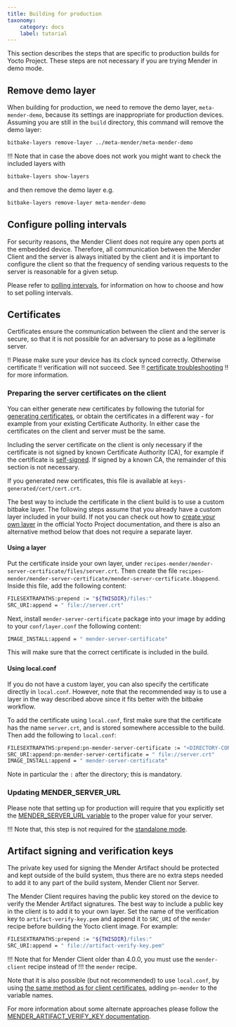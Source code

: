 ```yaml
---
title: Building for production
taxonomy:
    category: docs
    label: tutorial
---
```


This section describes the steps that are specific to production builds for
Yocto Project. These steps are not necessary if you are trying Mender in demo
mode.

## Remove demo layer

When building for production, we need to remove the demo layer, `meta-mender-demo`, because its settings are inappropriate for production devices. Assuming you are still in the `build` directory, this command will remove the demo layer:

```bash
bitbake-layers remove-layer ../meta-mender/meta-mender-demo
```

!!! Note that in case the above does not work you might want to check the included layers with
```bash
bitbake-layers show-layers
```
and then remove the demo layer e.g.
```bash
bitbake-layers remove-layer meta-mender-demo
```

## Configure polling intervals

For security reasons, the Mender Client does not require any open ports at the embedded device. Therefore, all communication between the Mender Client and the server is always initiated by the client and it is important to configure the client so that the frequency of sending various requests to the server is reasonable for a given setup.

Please refer to [polling intervals](../../03.Client-installation/07.Configuration/01.Polling-intervals/docs.md), for information on how to choose and how to set polling intervals.

## Certificates

Certificates ensure the communication between the client and the server is
secure, so that it is not possible for an adversary to pose as a legitimate
server.

!! Please make sure your device has its clock synced correctly. Otherwise certificate
!! verification will not succeed. See
!! [certificate troubleshooting](../../301.Troubleshoot/03.Mender-Client/docs.md#certificate-expired-or-not-yet-valid)
!! for more information.


### Preparing the server certificates on the client

You can either generate new certificates by following the tutorial for
[generating
certificates](../../09.Server-installation/01.Overview/02.Certificates-and-keys/docs.md),
or obtain the certificates in a different way - for example from your existing
Certificate Authority. In either case the certificates on the client and server
must be the same.


Including the server certificate on the client is only necessary if the certificate is
not signed by known Certificate Authority (CA), for example if the certificate is
[self-signed](https://en.wikipedia.org/wiki/Self-signed_certificate?target=_blank).
If signed by a known CA, the remainder of this section is not necessary.

If you generated new certificates, this file is available at `keys-generated/cert/cert.crt`.

The best way to include the certificate in the client build is to use a custom
bitbake layer. The following steps assume that you already have a custom layer
included in your build. If not you can check out how to [create your own
layer](https://docs.yoctoproject.org/dev/dev-manual/layers.html#creating-your-own-layer)
in the official Yocto Project documentation, and there is also an alternative
method below that does not require a separate layer.

#### Using a layer

Put the certificate inside your own layer, under
`recipes-mender/mender-server-certificate/files/server.crt`. Then create the
file
`recipes-mender/mender-server-certificate/mender-server-certificate.bbappend`.
Inside this file, add the following content:

```bash
FILESEXTRAPATHS:prepend := "${THISDIR}/files:"
SRC_URI:append = " file://server.crt"
```

Next, install `mender-server-certificate` package into your image by adding to
your `conf/layer.conf` the following content:

```bash
IMAGE_INSTALL:append = " mender-server-certificate"
```

This will make sure that the correct certificate is included in the build.

#### Using local.conf

If you do not have a custom layer, you can also specify the certificate directly in `local.conf`. However, note that the recommended way is to use a layer in the way described above since it fits better with the bitbake workflow.

To add the certificate using `local.conf`, first make sure that the certificate has the name `server.crt`, and is stored somewhere accessible to the build. Then add the following to `local.conf`:

```bash
FILESEXTRAPATHS:prepend:pn-mender-server-certificate := "<DIRECTORY-CONTAINING-server.crt>:"
SRC_URI:append:pn-mender-server-certificate = " file://server.crt"
IMAGE_INSTALL:append = " mender-server-certificate"
```

Note in particular the `:` after the directory; this is mandatory.

### Updating MENDER_SERVER_URL

Please note that setting up for production will require that you explicitly set the [MENDER_SERVER_URL variable](../99.Variables/docs.md#mender_server_url) to the proper value for your server.

!!! Note that, this step is not required for the [standalone mode](../../03.Client-installation/07.Configuration/01.Polling-intervals/docs.md).

## Artifact signing and verification keys

The private key used for signing the Mender Artifact should be protected and kept outside of the build system,
thus there are no extra steps needed to add it to any part of the build system, Mender Client nor Server.

The Mender Client requires having the public key stored on the device to verify
the Mender Artifact signatures. The best way to include a public key in the
client is to add it to your own layer. Set the name of the verification key to
`artifact-verify-key.pem` and append it to `SRC_URI` of the `mender` recipe
before building the Yocto client image. For example:

```bash
FILESEXTRAPATHS:prepend := "${THISDIR}/files:"
SRC_URI:append = " file://artifact-verify-key.pem"
```

<!--AUTOVERSION: "Mender Client older than %"/ignore-->
!!! Note that for Mender Client older than 4.0.0, you must use the `mender-client` recipe instead of
!!! the `mender` recipe.

Note that it is also possible (but not recommended) to use `local.conf`, by using [the same method as for client certificates](#using-local-conf), adding `pn-mender` to the variable names.

For more information about some alternate approaches please follow the [MENDER_ARTIFACT_VERIFY_KEY documentation](../99.Variables/docs.md#mender_artifact_verify_key).
